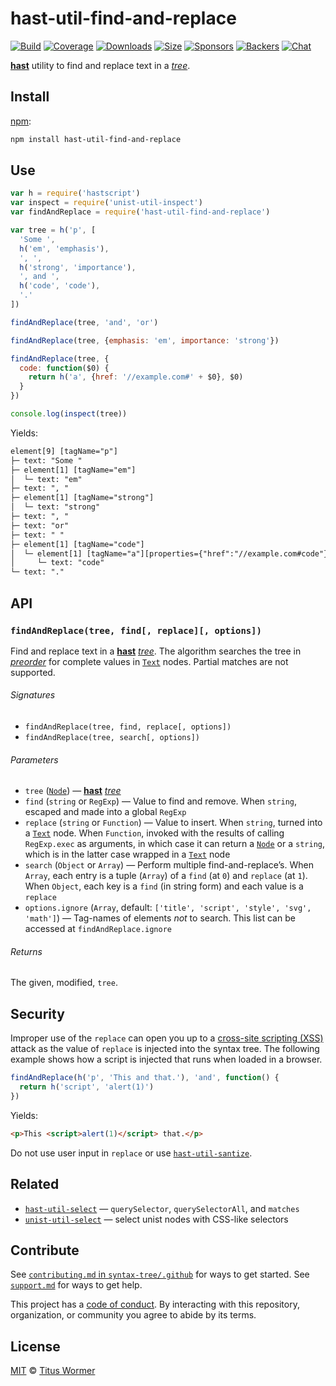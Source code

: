 # hast-util-find-and-replace

[![Build][build-badge]][build]
[![Coverage][coverage-badge]][coverage]
[![Downloads][downloads-badge]][downloads]
[![Size][size-badge]][size]
[![Sponsors][sponsors-badge]][collective]
[![Backers][backers-badge]][collective]
[![Chat][chat-badge]][chat]

[**hast**][hast] utility to find and replace text in a [*tree*][tree].

## Install

[npm][]:

```sh
npm install hast-util-find-and-replace
```

## Use

```js
var h = require('hastscript')
var inspect = require('unist-util-inspect')
var findAndReplace = require('hast-util-find-and-replace')

var tree = h('p', [
  'Some ',
  h('em', 'emphasis'),
  ', ',
  h('strong', 'importance'),
  ', and ',
  h('code', 'code'),
  '.'
])

findAndReplace(tree, 'and', 'or')

findAndReplace(tree, {emphasis: 'em', importance: 'strong'})

findAndReplace(tree, {
  code: function($0) {
    return h('a', {href: '//example.com#' + $0}, $0)
  }
})

console.log(inspect(tree))
```

Yields:

```txt
element[9] [tagName="p"]
├─ text: "Some "
├─ element[1] [tagName="em"]
│  └─ text: "em"
├─ text: ", "
├─ element[1] [tagName="strong"]
│  └─ text: "strong"
├─ text: ", "
├─ text: "or"
├─ text: " "
├─ element[1] [tagName="code"]
│  └─ element[1] [tagName="a"][properties={"href":"//example.com#code"}]
│     └─ text: "code"
└─ text: "."
```

## API

### `findAndReplace(tree, find[, replace][, options])`

Find and replace text in a [**hast**][hast] [*tree*][tree].
The algorithm searches the tree in [*preorder*][preorder] for complete values
in [`Text`][text] nodes.
Partial matches are not supported.

###### Signatures

*   `findAndReplace(tree, find, replace[, options])`
*   `findAndReplace(tree, search[, options])`

###### Parameters

*   `tree` ([`Node`][node])
    — [**hast**][hast] [*tree*][tree]
*   `find` (`string` or `RegExp`)
    — Value to find and remove.
    When `string`, escaped and made into a global `RegExp`
*   `replace` (`string` or `Function`)
    — Value to insert.
    When `string`, turned into a [`Text`][text] node.
    When `Function`, invoked with the results of calling `RegExp.exec` as
    arguments, in which case it can return a [`Node`][node] or a `string`, which
    is in the latter case wrapped in a [`Text`][text] node
*   `search` (`Object` or `Array`)
    — Perform multiple find-and-replace’s.
    When `Array`, each entry is a tuple (`Array`) of a `find` (at `0`) and
    `replace` (at `1`).
    When `Object`, each key is a `find` (in string form) and each value is a
    `replace`
*   `options.ignore` (`Array`, default: `['title', 'script', 'style', 'svg',
    'math']`)
    — Tag-names of elements *not* to search.
    This list can be accessed at `findAndReplace.ignore`

###### Returns

The given, modified, `tree`.

## Security

Improper use of the `replace` can open you up to a
[cross-site scripting (XSS)][xss] attack as the value of `replace` is injected
into the syntax tree.
The following example shows how a script is injected that runs when loaded in a
browser.

```js
findAndReplace(h('p', 'This and that.'), 'and', function() {
  return h('script', 'alert(1)')
})
```

Yields:

```html
<p>This <script>alert(1)</script> that.</p>
```

Do not use user input in `replace` or use [`hast-util-santize`][sanitize].

## Related

*   [`hast-util-select`](https://github.com/syntax-tree/hast-util-select)
    — `querySelector`, `querySelectorAll`, and `matches`
*   [`unist-util-select`](https://github.com/syntax-tree/unist-util-select)
    — select unist nodes with CSS-like selectors

## Contribute

See [`contributing.md` in `syntax-tree/.github`][contributing] for ways to get
started.
See [`support.md`][support] for ways to get help.

This project has a [code of conduct][coc].
By interacting with this repository, organization, or community you agree to
abide by its terms.

## License

[MIT][license] © [Titus Wormer][author]

<!-- Definition -->

[build-badge]: https://img.shields.io/travis/syntax-tree/hast-util-find-and-replace.svg

[build]: https://travis-ci.org/syntax-tree/hast-util-find-and-replace

[coverage-badge]: https://img.shields.io/codecov/c/github/syntax-tree/hast-util-find-and-replace.svg

[coverage]: https://codecov.io/github/syntax-tree/hast-util-find-and-replace

[downloads-badge]: https://img.shields.io/npm/dm/hast-util-find-and-replace.svg

[downloads]: https://www.npmjs.com/package/hast-util-find-and-replace

[size-badge]: https://img.shields.io/bundlephobia/minzip/hast-util-find-and-replace.svg

[size]: https://bundlephobia.com/result?p=hast-util-find-and-replace

[sponsors-badge]: https://opencollective.com/unified/sponsors/badge.svg

[backers-badge]: https://opencollective.com/unified/backers/badge.svg

[collective]: https://opencollective.com/unified

[chat-badge]: https://img.shields.io/badge/chat-spectrum-7b16ff.svg

[chat]: https://spectrum.chat/unified/syntax-tree

[npm]: https://docs.npmjs.com/cli/install

[license]: license

[author]: https://wooorm.com

[contributing]: https://github.com/syntax-tree/.github/blob/master/contributing.md

[support]: https://github.com/syntax-tree/.github/blob/master/support.md

[coc]: https://github.com/syntax-tree/.github/blob/master/code-of-conduct.md

[hast]: https://github.com/syntax-tree/hast

[node]: https://github.com/syntax-tree/hast#ndoes

[tree]: https://github.com/syntax-tree/unist#tree

[preorder]: https://github.com/syntax-tree/unist#preorder

[text]: https://github.com/syntax-tree/hast#text

[xss]: https://en.wikipedia.org/wiki/Cross-site_scripting

[sanitize]: https://github.com/syntax-tree/hast-util-sanitize
